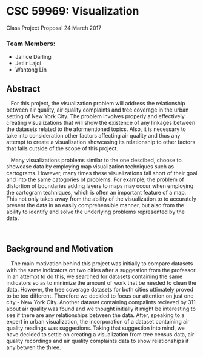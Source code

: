 # CSC 59969: Visualization
Class Project Proposal
24 March 2017

### Team Members: 
* Janice Darling 
* Jetlir Lajqi 
* Wantong Lin 
&nbsp;
&nbsp;

## Abstract  
&nbsp;&nbsp;&nbsp;For this project, the visualization problem will address the relationship between air quality, air quality complaints and tree coverage in the urban setting of  New York City. The problem involves properly and effectively creating visualizations that will show the existence of any linkages between the datasets related to the aformentioned topics. Also, it is necessary to take into consideration other factors affecting air quality and thus any attempt to create a visualization showcasing its relationship to other factors that falls outside of the scope of this project.   

&nbsp;&nbsp;&nbsp;Many visualizations problems similar to the one descibed, choose to showcase data by employing map visualization techniques such as cartograms. However, many times these visualizations fall short of their goal and into the same catogories of problems. For example, the problem of distortion of boundaries adding layers to maps may occur when employing the cartogram techniques, which is often an important feature of a map. This not only takes away from the ability of the visualization to to accurately present the data in an easily comprehensible manner, but also from the ability to identify and solve the underlying problems represented by the data. 

&nbsp;
&nbsp;

## Background and Motivation
&nbsp;&nbsp;&nbsp;The main motivation behind this project was initially to compare datasets with the same indicators on two cities after a suggestion from the professor. In an attempt to do this, we searched for datasets containing the same indicators so as to minimize the amount of work that be needed to clean the data. However, the tree coverage datasets for both cities uttimately proved to be too different. Therefore we decided to focus our attention on just one city - New York City. Another dataset containing compalints recieved by 311 about air quality was found and we thought initially it might be interesting to see if there are any relationships between the data. After, speaking to a expert in urban visualization, the incorporation of a dataset containing air quality readings was suggestions. Taking that suggestion into mind, we have decided to settle on creating a visualization from tree census data, air quality recordings and air quality complaints data  to show relationships if any betwen the three.




